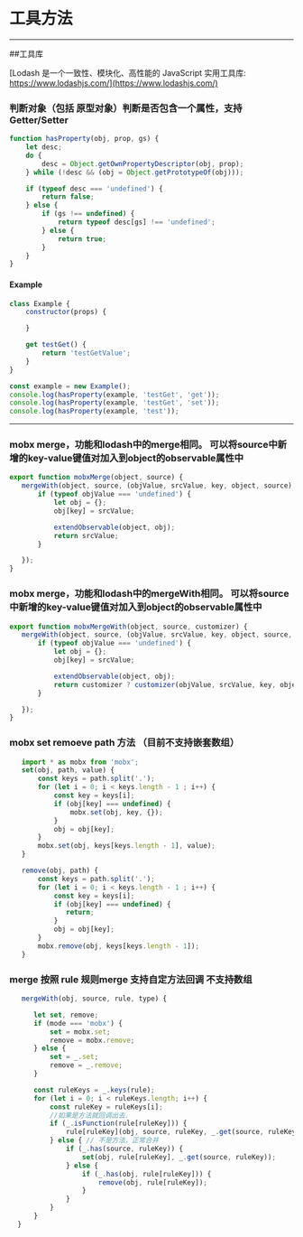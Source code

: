 # 工具方法
----
##工具库

[Lodash 是一个一致性、模块化、高性能的 JavaScript 实用工具库: https://www.lodashjs.com/](https://www.lodashjs.com/)


### 判断对象（包括 原型对象）判断是否包含一个属性，支持Getter/Setter
```javascript
function hasProperty(obj, prop, gs) {
    let desc;
    do {
        desc = Object.getOwnPropertyDescriptor(obj, prop);
    } while (!desc && (obj = Object.getPrototypeOf(obj)));

    if (typeof desc === 'undefined') {
        return false;
    } else {
        if (gs !== undefined) {
            return typeof desc[gs] !== 'undefined';
        } else {
            return true;
        }
    }
}
```
#### Example
```javascript
class Example {
    constructor(props) {

    }

    get testGet() {
        return 'testGetValue';
    }
}

const example = new Example();
console.log(hasProperty(example, 'testGet', 'get'));
console.log(hasProperty(example, 'testGet', 'set'));
console.log(hasProperty(example, 'test'));

```
-----

### mobx merge，功能和lodash中的merge相同。 可以将source中新增的key-value键值对加入到object的observable属性中
 
 ```javascript
export function mobxMerge(object, source) {
    mergeWith(object, source, (objValue, srcValue, key, object, source) => {
        if (typeof objValue === 'undefined') {
            let obj = {};
            obj[key] = srcValue;

            extendObservable(object, obj);
            return srcValue;
        }

    });
}
 ```

### mobx merge，功能和lodash中的mergeWith相同。 可以将source中新增的key-value键值对加入到object的observable属性中
 
 ```javascript
export function mobxMergeWith(object, source, customizer) {
    mergeWith(object, source, (objValue, srcValue, key, object, source, stack) => {
        if (typeof objValue === 'undefined') {
            let obj = {};
            obj[key] = srcValue;

            extendObservable(object, obj);
            return customizer ? customizer(objValue, srcValue, key, object, source, stack) : srcValue;
        }

    });
}
 ```

### mobx set remoeve path 方法 （目前不支持嵌套数组）
 ```javascript
    import * as mobx from 'mobx';
    set(obj, path, value) {
        const keys = path.split('.');
        for (let i = 0; i < keys.length - 1 ; i++) {
            const key = keys[i];
            if (obj[key] === undefined) {
                mobx.set(obj, key, {});
            }
            obj = obj[key];
        }
        mobx.set(obj, keys[keys.length - 1], value);
    }

    remove(obj, path) {
        const keys = path.split('.');
        for (let i = 0; i < keys.length - 1 ; i++) {
            const key = keys[i];
            if (obj[key] === undefined) {
               return;
            }
            obj = obj[key];
        }
        mobx.remove(obj, keys[keys.length - 1]);
    }
 ```
 
 ### merge 按照 rule 规则merge 支持自定方法回调  不支持数组
  ```javascript
     mergeWith(obj, source, rule, type) {

        let set, remove;
        if (mode === 'mobx') {
            set = mobx.set;
            remove = mobx.remove;
        } else {
            set = _.set;
            remove = _.remove;
        }

        const ruleKeys = _.keys(rule);
        for (let i = 0; i < ruleKeys.length; i++) {
            const ruleKey = ruleKeys[i];
            //如果是方法就回调出去.
            if (_.isFunction(rule[ruleKey])) {
                rule[ruleKey](obj, source, ruleKey, _.get(source, ruleKey));
            } else { // 不是方法，正常合并
                if (_.has(source, ruleKey)) {
                    set(obj, rule[ruleKey], _.get(source, ruleKey));
                } else {
                    if (_.has(obj, rule[ruleKey])) {
                        remove(obj, rule[ruleKey]);
                    }
                }
            }
        }
    }
 ```
